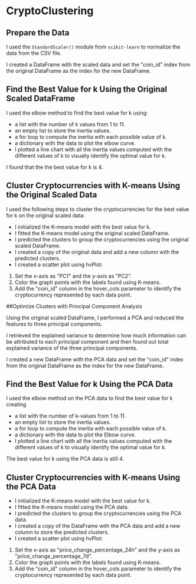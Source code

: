 # CryptoClustering

## Prepare the Data

I used the `StandardScaler()` module from `scikit-learn` to normalize the data from the CSV file.

I created a DataFrame with the scaled data and set the "coin_id" index from the original DataFrame as the index for the new DataFrame.

## Find the Best Value for k Using the Original Scaled DataFrame

I used the elbow method to find the best value for k using:

- a list with the number of k values from 1 to 11.
- an empty list to store the inertia values.
- a for loop to compute the inertia with each possible value of k.
- a dictionary with the data to plot the elbow curve.
- I plotted a line chart with all the inertia values computed with the different values of k to visually identify the optimal value for k.

I found that the the best value for k is 4.

## Cluster Cryptocurrencies with K-means Using the Original Scaled Data

I used the following steps to cluster the cryptocurrencies for the best value for k on the original scaled data:

- I initialized the K-means model with the best value for k.
- I fitted the K-means model using the original scaled DataFrame.
- I predicted the clusters to group the cryptocurrencies using the original scaled DataFrame.
- I created a copy of the original data and add a new column with the predicted clusters.
- I created a scatter plot using hvPlot:
1. Set the x-axis as "PC1" and the y-axis as "PC2".
2. Color the graph points with the labels found using K-means.
3. Add the "coin_id" column in the hover_cols parameter to identify the cryptocurrency represented by each data point.

##Optimize Clusters with Principal Component Analysis

Using the original scaled DataFrame, I performed a PCA and reduced the features to three principal components.

I retrieved the explained variance to determine how much information can be attributed to each principal component and then found out total explained variance of the three principal components.

I created a new DataFrame with the PCA data and set the "coin_id" index from the original DataFrame as the index for the new DataFrame.

## Find the Best Value for k Using the PCA Data

I used the elbow method on the PCA data to find the best value for k creating

- a list with the number of k-values from 1 to 11.
- an empty list to store the inertia values.
-  a for loop to compute the inertia with each possible value of k.
- a dictionary with the data to plot the Elbow curve.
- I plotted a line chart with all the inertia values computed with the different values of k to visually identify the optimal value for k.

The best value for k using the PCA data is still 4.

## Cluster Cryptocurrencies with K-means Using the PCA Data

- I initialized the K-means model with the best value for k.
- I fitted the K-means model using the PCA data.
- I predicted the clusters to group the cryptocurrencies using the PCA data.
- I created a copy of the DataFrame with the PCA data and add a new column to store the predicted clusters.
- I created a scatter plot using hvPlot:
1. Set the x-axis as "price_change_percentage_24h" and the y-axis as "price_change_percentage_7d".
2. Color the graph points with the labels found using K-means.
3. Add the "coin_id" column in the hover_cols parameter to identify the cryptocurrency represented by each data point.

